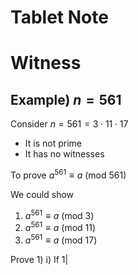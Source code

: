 # Tablet Note

# Witness
## Example) $n=561$
Consider $n=561=3\cdot 11\cdot 17$
- It is not prime
- It has no witnesses

To prove $a^{561}\equiv a\text{ (mod }561)$

We could show
1. $a^{561}\equiv a\text{ (mod }3)$
2. $a^{561}\equiv a\text{ (mod }11)$
3. $a^{561}\equiv a\text{ (mod }17)$

Prove 1) 
i) If $1|$

